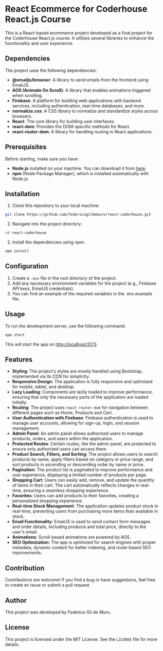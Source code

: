 # React Ecommerce for Coderhouse React.js Course

This is a React-based ecommerce project developed as a final project for the Coderhouse React.js course. It utilizes several libraries to enhance the functionality and user experience.

## Dependencies

The project uses the following dependencies:

- **@emailjs/browser**: A library to send emails from the frontend using EmailJS.
- **AOS (Animate On Scroll)**: A library that enables animations triggered when scrolling.
- **Firebase**: A platform for building web applications with backend services, including authentication, real-time databases, and more.
- **normalize.css**: A CSS library to normalize and standardize styles across browsers.
- **React**: The core library for building user interfaces.
- **react-dom**: Provides the DOM-specific methods for React.
- **react-router-dom**: A library for handling routing in React applications.

## Prerequisites

Before starting, make sure you have:

- **Node.js** installed on your machine. You can download it from [here](https://nodejs.org/).
- **npm** (Node Package Manager), which is installed automatically with Node.js.

## Installation

1. Clone this repository to your local machine:

```bash
git clone https://github.com/federicogildemuro/react-coderhouse.git
```

2. Navigate into the project directory:

```bash
cd react-coderhouse
```

2. Install the dependencies using npm:

```bash
npm install
```

## Configuration

1. Create a `.env` file in the root directory of the project.
2. Add any necessary environment variables for the project (e.g., Firebase API keys, EmailJS credentials).
3. You can find an example of the required variables in the .env.example file.

## Usage

To run the development server, use the following command:

```bash
npm start
```

This will start the app on [http://localhost:5173](http://localhost:5173).

## Features

- **Styling**: The project's styles are mostly handled using Bootstrap, implemented via its CDN for simplicity.
- **Responsive Design**: The application is fully responsive and optimized for mobile, tablet, and desktop.
- **Lazy Loading**: Components are lazily loaded to improve performance, ensuring that only the necessary parts of the application are loaded initially.
- **Routing**: The project uses `react-router-dom` for navigation between different pages such as Home, Products and Cart.
- **User Authentication with Firebase**: Firebase authentication is used to manage user accounts, allowing for sign-up, login, and session management.
- **Admin Panel**: An admin panel allows authorized users to manage products, orders, and users within the application.
- **Protected Routes**: Certain routes, like the admin panel, are protected to ensure only authorized users can access them.
- **Product Search, Filters, and Sorting**: The project allows users to search products by name, apply filters based on category or price range, and sort products in ascending or descending order by name or price.
- **Pagination**: The product list is paginated to improve performance and user experience, displaying a limited number of products per page.
- **Shopping Cart**: Users can easily add, remove, and update the quantity of items in their cart. The cart automatically reflects changes in real-time, ensuring a seamless shopping experience.
- **Favorites**: Users can add products to their favorites, creating a personalized shopping experience.
- **Real-time Stock Management**: The application updates product stock in real-time, preventing users from purchasing more items than available in stock.
- **Email Functionality**: EmailJS is used to send contact form messages and order details, including products and total price, directly to the user's email.
- **Animations**: Scroll-based animations are powered by AOS.
- **SEO Optimization**: The app is optimized for search engines with proper metadata, dynamic content for better indexing, and route-based SEO improvements.

## Contribution

Contributions are welcome! If you find a bug or have suggestions, feel free to create an issue or submit a pull request.

## Author

This project was developed by Federico Gil de Muro.

## License

This project is licensed under the MIT License. See the `LICENSE` file for more details.
